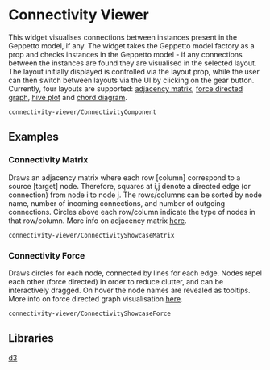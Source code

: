 # Connectivity Viewer

This widget visualises connections between instances present in the Geppetto model, if any. The widget takes the Geppetto model factory as a prop and checks instances in the Geppetto model - if any connections between the instances are found they are visualised in the selected layout.  The layout initially displayed is controlled via the layout prop, while the user can then switch between layouts via the UI by clicking on the gear button. Currently, four layouts are supported: [adjacency matrix](https://en.wikipedia.org/wiki/Adjacency_matrix), [force directed graph](https://en.wikipedia.org/wiki/Force-directed_graph_drawing), [hive plot](http://www.hiveplot.com/) and [chord diagram](https://en.wikipedia.org/wiki/Chord_diagram).

```element
connectivity-viewer/ConnectivityComponent
```

## Examples

### Connectivity Matrix

Draws an adjacency matrix where each row [column] correspond to a source [target] node. Therefore, squares at i,j denote a directed edge (or connection) from node i to node j. The rows/columns can be sorted by node name, number of incoming connections, and number of outgoing connections. Circles above each row/column indicate the type of nodes in that row/column. More info on adjacency matrix [here](https://en.wikipedia.org/wiki/Adjacency_matrix).

```
connectivity-viewer/ConnectivityShowcaseMatrix
```

### Connectivity Force

Draws circles for each node, connected by lines for each edge. Nodes repel each other (force directed) in order to reduce clutter, and can be interactively dragged. On hover the node names are revealed as tooltips. More info on force directed graph visualisation [here](https://en.wikipedia.org/wiki/Force-directed_graph_drawing).

```
connectivity-viewer/ConnectivityShowcaseForce
```

## Libraries

[d3](https://www.npmjs.com/package/d3)
